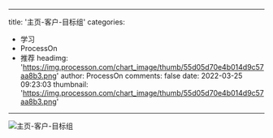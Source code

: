 
---
title: '主页-客户-目标组'
categories: 
 - 学习
 - ProcessOn
 - 推荐
headimg: 'https://img.processon.com/chart_image/thumb/55d05d70e4b014d9c57aa8b3.png'
author: ProcessOn
comments: false
date: 2022-03-25 09:23:03
thumbnail: 'https://img.processon.com/chart_image/thumb/55d05d70e4b014d9c57aa8b3.png'
---

<div>   
<img class="thumb" alt="主页-客户-目标组" src="https://img.processon.com/chart_image/thumb/55d05d70e4b014d9c57aa8b3.png" referrerpolicy="no-referrer">
<p></p>  
</div>
            